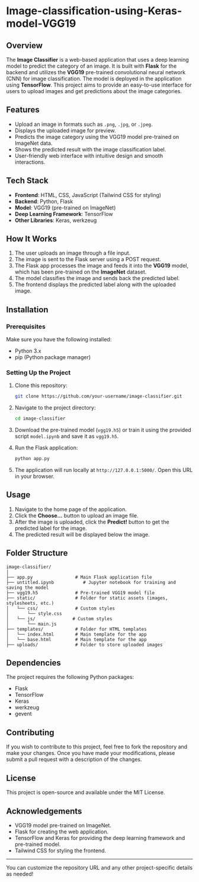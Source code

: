 # Image-classification-using-Keras-model-VGG19


## Overview

The **Image Classifier** is a web-based application that uses a deep learning model to predict the category of an image. It is built with **Flask** for the backend and utilizes the **VGG19** pre-trained convolutional neural network (CNN) for image classification. The model is deployed in the application using **TensorFlow**. This project aims to provide an easy-to-use interface for users to upload images and get predictions about the image categories.

## Features

* Upload an image in formats such as `.png`, `.jpg`, or `.jpeg`.
* Displays the uploaded image for preview.
* Predicts the image category using the VGG19 model pre-trained on ImageNet data.
* Shows the predicted result with the image classification label.
* User-friendly web interface with intuitive design and smooth interactions.

## Tech Stack

* **Frontend**: HTML, CSS, JavaScript (Tailwind CSS for styling)
* **Backend**: Python, Flask
* **Model**: VGG19 (pre-trained on ImageNet)
* **Deep Learning Framework**: TensorFlow
* **Other Libraries**: Keras, werkzeug

## How It Works

1. The user uploads an image through a file input.
2. The image is sent to the Flask server using a POST request.
3. The Flask app processes the image and feeds it into the **VGG19** model, which has been pre-trained on the **ImageNet** dataset.
4. The model classifies the image and sends back the predicted label.
5. The frontend displays the predicted label along with the uploaded image.

## Installation

### Prerequisites

Make sure you have the following installed:

* Python 3.x
* pip (Python package manager)

### Setting Up the Project

1. Clone this repository:

   ```bash
   git clone https://github.com/your-username/image-classifier.git
   ```

2. Navigate to the project directory:

   ```bash
   cd image-classifier
   ```

3. Download the pre-trained model (`vgg19.h5`) or train it using the provided script `model.ipynb` and save it as `vgg19.h5`.

4. Run the Flask application:

   ```bash
   python app.py
   ```

5. The application will run locally at `http://127.0.0.1:5000/`. Open this URL in your browser.

## Usage

1. Navigate to the home page of the application.
2. Click the **Choose...** button to upload an image file.
3. After the image is uploaded, click the **Predict!** button to get the predicted label for the image.
4. The predicted result will be displayed below the image.

## Folder Structure

```
image-classifier/
│
├── app.py                # Main Flask application file
├── untitled.ipynb           # Jupyter notebook for training and saving the model
├── vgg19.h5              # Pre-trained VGG19 model file
├── static/               # Folder for static assets (images, stylesheets, etc.)
│   └── css/              # Custom styles
│       └── style.css
│   └── js/              # Custom styles
│       └── main.js
├── templates/            # Folder for HTML templates
│   └── index.html        # Main template for the app
│   └── base.html         # Main template for the app
├── uploads/              # Folder to store uploaded images
```

## Dependencies

The project requires the following Python packages:

* Flask
* TensorFlow
* Keras
* werkzeug
* gevent

## Contributing

If you wish to contribute to this project, feel free to fork the repository and make your changes. Once you have made your modifications, please submit a pull request with a description of the changes.

## License

This project is open-source and available under the MIT License.

## Acknowledgements

* VGG19 model pre-trained on ImageNet.
* Flask for creating the web application.
* TensorFlow and Keras for providing the deep learning framework and pre-trained model.
* Tailwind CSS for styling the frontend.

---

You can customize the repository URL and any other project-specific details as needed!
